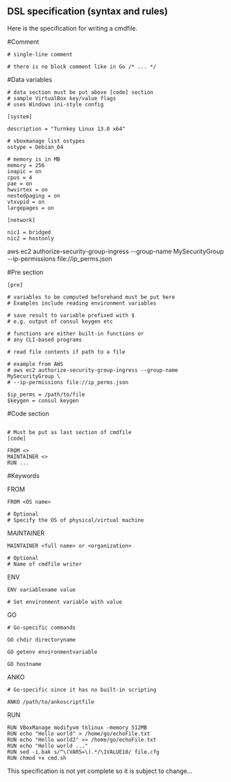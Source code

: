 DSL specification (syntax and rules)
------------------------------------

Here is the specification for writing a cmdfile.

#Comment

```
# single-line comment

# there is no block comment like in Go /* ... */
```

#Data variables

```
# data section must be put above [code] section
# sample VirtualBox key/value flags
# uses Windows ini-style config

[system]

description = "Turnkey Linux 13.0 x64"

# vboxmanage list ostypes
ostype = Debian_64

# memory is in MB
memory = 256
ioapic = on
cpus = 4
pae = on
hwvirtex = on 
nestedpaging = on 
vtxvpid = on 
largepages = on

[network]

nic1 = bridged
nic2 = hostonly
```

aws ec2 authorize-security-group-ingress --group-name MySecurityGroup \
    --ip-permissions file://ip_perms.json
	
#Pre section 

```
[pre]

# variables to be computed beforehand must be put here
# Examples include reading environment variables

# save result to variable prefixed with $
# e.g. output of consul keygen etc

# functions are either built-in functions or
# any CLI-based programs

# read file contents if path to a file

# example from AWS
# aws ec2 authorize-security-group-ingress --group-name MySecurityGroup \
# --ip-permissions file://ip_perms.json

$ip_perms = /path/to/file	
$keygen = consul keygen
```

#Code section

```

# Must be put as last section of cmdfile
[code]

FROM <>
MAINTAINER <>
RUN ...

```

#Keywords

FROM

```
FROM <OS name>

# Optional
# Specify the OS of physical/virtual machine
```

MAINTAINER

```
MAINTAINER <full name> or <organization>

# Optional
# Name of cmdfile writer
```

ENV

```
ENV variablename value

# Set environment variable with value
```

GO

```
# Go-specific commands

GO chdir directoryname

GO getenv environmentvariable

GO hostname
```

ANKO

```
# Go-specific since it has no built-in scripting

ANKO /path/to/ankoscriptfile
```

RUN

```script
RUN VBoxManage modifyvm tklinux -memory 512MB
RUN echo "Hello world" > /home/go/echoFile.txt
RUN echo "Hello world2" >> /home/go/echoFile.txt
RUN echo "Hello world ..."
RUN sed -i.bak s/^\(VAR5=\).*/\1VALUE10/ file.cfg
RUN chmod +x cmd.sh
```

This specification is not yet complete so it is subject to change...
